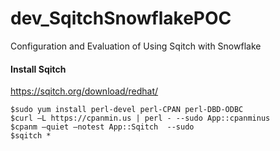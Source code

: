# dev_SqitchSnowflakePOC
Configuration and Evaluation of Using Sqitch with Snowflake

#### Install Sqitch
[https://sqitch.org/download/redhat/ ](https://sqitch.org/download/redhat/) <br/>

```
$sudo yum install perl-devel perl-CPAN perl-DBD-ODBC
$curl –L https://cpanmin.us | perl - --sudo App::cpanminus
$cpanm –quiet –notest App::Sqitch  --sudo
$sqitch *
```

